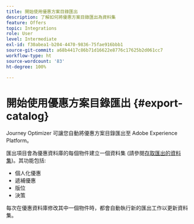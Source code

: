 ```yaml
---
title: 開始使用優惠方案目錄匯出
description: 了解如何將優惠方案目錄匯出為資料集
feature: Offers
topic: Integrations
role: User
level: Intermediate
exl-id: f30abea1-b204-4470-9836-75fae916bbb1
source-git-commit: a68b4417c86b71d16622e8776c17625b2d061cc7
workflow-type: ht
source-wordcount: '83'
ht-degree: 100%

---
```


# 開始使用優惠方案目錄匯出 {#export-catalog}

Journey Optimizer 可讓您自動將優惠方案目錄匯出至 Adobe Experience Platform。

匯出項目會為優惠資料庫的每個物件建立一個資料集 (請參閱[存取匯出的資料集](../export-catalog/access-dataset.md))。其功能包括:

* 個人化優惠
* 遞補優惠
* 版位
* 決策

每次在優惠資料庫修改其中一個物件時，都會自動執行新的匯出工作以更新資料集。

<!--
>[!NOTE]
>
>This feature is not enabled by default. If you want to use it, reach out to your Adobe contact to have it activated for your catalog. Once it is enabled, export jobs will be automated and will require no action from your side.
-->
